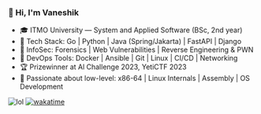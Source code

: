 ### 👋 Hi, I'm Vaneshik
- 🎓 ITMO University — System and Applied Software (BSc, 2nd year)
- 🧠 Tech Stack: Go | Python | Java (Spring/Jakarta) | FastAPI | Django
- 🔐 InfoSec: Forensics | Web Vulnerabilities | Reverse Engineering & PWN
- 🐋 DevOps Tools: Docker | Ansible | Git | Linux | CI/CD | Networking
- 🏆 Prizewinner at Al Challenge 2023, YetiCTF 2023
- 💾 Passionate about low-level: x86-64 | Linux Internals | Assembly | OS Development

![lol](https://img.shields.io/badge/Programming%20Playtime%3A%20-pink) [![wakatime](https://wakatime.com/badge/user/b54a6fd6-38c2-4b10-af73-49f5feb48525.svg)](https://wakatime.com/@b54a6fd6-38c2-4b10-af73-49f5feb48525)
